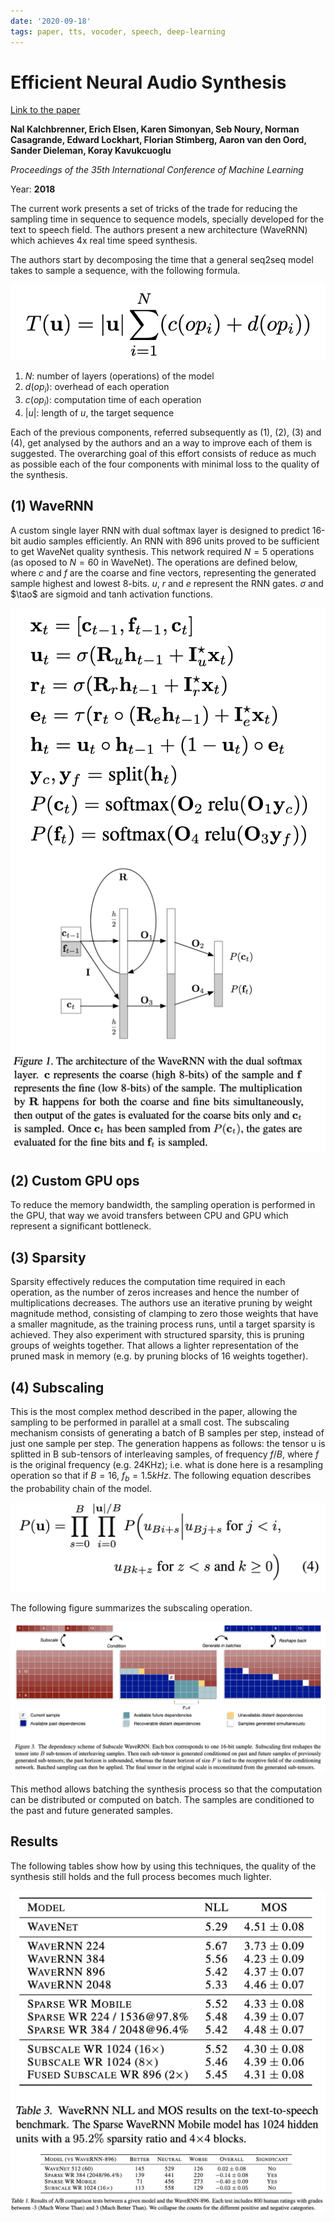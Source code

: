 ```yaml
---
date: '2020-09-18'
tags: paper, tts, vocoder, speech, deep-learning
---
```

# Efficient Neural Audio Synthesis

[Link to the paper](https://arxiv.org/abs/1802.08435)

**Nal Kalchbrenner, Erich Elsen, Karen Simonyan, Seb Noury, Norman Casagrande, Edward Lockhart, Florian Stimberg, Aaron van den Oord, Sander Dieleman, Koray Kavukcuoglu**

*Proceedings of the 35th International Conference of Machine Learning*

Year: **2018**

The current work presents a set of tricks of the trade for reducing the sampling time in sequence to sequence models, specially developed for the text to speech field. The authors present a new architecture (WaveRNN) which achieves 4x real time speed synthesis.

The authors start by decomposing the time that a general seq2seq model takes to sample a sequence, with the following formula.

![](assets/kalchbrenner2018/complexity.png)

1. $N$: number of layers (operations) of the model
2. $d(op_i)$: overhead of each operation
3. $c(op_i)$: computation time of each operation
4. $|u|$: length of $u$, the target sequence

Each of the previous components, referred subsequently as (1), (2), (3) and (4), get analysed by the authors and an a way to improve each of them is suggested. The overarching goal of this effort consists of reduce as much as possible each of the four components with minimal loss to the quality of the synthesis.

## (1) WaveRNN
A custom single layer RNN with dual softmax layer is designed to predict 16-bit audio samples efficiently. An RNN with 896 units proved to be sufficient to get WaveNet quality synthesis. This network required $N=5$ operations (as oposed to $N=60$ in WaveNet). The operations are defined below, where $c$ and $f$ are the coarse and fine vectors, representing the generated sample highest and lowest 8-bits. $u$, $r$ and $e$ represent the RNN gates. $\sigma$ and $\tao$ are sigmoid and tanh activation functions.

![](assets/kalchbrenner2018/algorithm.png)
![](assets/kalchbrenner2018/architecture.png)

## (2) Custom GPU ops
To reduce the memory bandwidth, the sampling operation is performed in the GPU, that way we avoid transfers between CPU and GPU which represent a significant bottleneck.

## (3) Sparsity
Sparsity effectively reduces the computation time required in each operation, as the number of zeros increases and hence the number of multiplications decreases. The authors use an iterative pruning by weight magnitude method, consisting of clamping to zero those weights that have a smaller magnitude, as the training process runs, until a target sparsity is achieved. They also experiment with structured sparsity, this is pruning groups of weights together. That allows a lighter representation of the pruned mask in memory (e.g. by pruning blocks of 16 weights together).

## (4) Subscaling
This is the most complex method described in the paper, allowing the sampling to be performed in parallel at a small cost. The subscaling mechanism consists of generating a batch of B samples per step, instead of just one sample per step. The generation happens as follows: the tensor u is splitted in B sub-tensors of interleaving samples, of frequency $f/B$, where $f$ is the original frequency (e.g. 24KHz); i.e. what is done here is a resampling operation so that if $B=16$, $f_b=1.5kHz$. The following equation describes the probability chain of the model.

![](assets/kalchbrenner2018/subscaling.png)

The following figure summarizes the subscaling operation.

![](assets/kalchbrenner2018/dependency_schema.png)

This method allows batching the synthesis process so that the computation can be distributed or computed on batch. The samples are conditioned to the past and future generated samples.

## Results
The following tables show how by using this techniques, the quality of the synthesis still holds and the full process becomes much lighter.

![](assets/kalchbrenner2018/benchmark.png)
![](assets/kalchbrenner2018/ab_tests.png)